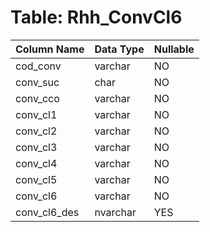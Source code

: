 # Table: Rhh_ConvCl6

| Column Name | Data Type | Nullable |
|-------------|-----------|----------|
| cod_conv | varchar | NO |
| conv_suc | char | NO |
| conv_cco | varchar | NO |
| conv_cl1 | varchar | NO |
| conv_cl2 | varchar | NO |
| conv_cl3 | varchar | NO |
| conv_cl4 | varchar | NO |
| conv_cl5 | varchar | NO |
| conv_cl6 | varchar | NO |
| conv_cl6_des | nvarchar | YES |
